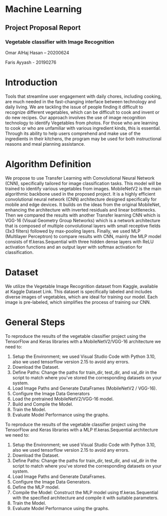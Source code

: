# Machine Learning 
## Project Proposal Report
### Vegetable classifier with Image Recognition
Omar AlHaj Hasan – 20200624

Faris Ayyash - 20190276

# Introduction
Tools that streamline user engagement with daily chores, including cooking, are much needed in the fast-changing interface between technology and daily living. We are tackling the issue of people finding it difficult to recognize different vegetables, which can be difficult to cook and invent or do new recipes. Our approach involves the use of image recognition technology to identify Vegetables from photos. For those who are learning to cook or who are unfamiliar with various ingredient kinds, this is essential. Through its ability to help users comprehend and make use of the ingredients in their kitchens, the program may be used for both instructional reasons and meal planning assistance.

#	Algorithm Definition
We propose to use Transfer Learning with Convolutional Neural Network (CNN), specifically tailored for image classification tasks. This model will be trained to identify various vegetables from images.
MobileNetV2 is the main algorithmic backbone used in the proposed project. It is a highly efficient convolutional neural network (CNN) architecture designed specifically for mobile and edge devices. It builds on the ideas from the original MobileNet, enhancing the architecture with inverted residuals and linear bottlenecks.
Then we compared the results with another Transfer learning CNN which is VGG-16 (Visual Geometry Group Networks) which is a network architecture that is composed of multiple convolutional layers with small receptive fields (3x3 filters) followed by max-pooling layers.
Finally, we used MLP (Multilayer Perceptron) to compare results with CNN, mainly the MLP model consists of tf.keras.Sequential with three hidden dense layers with ReLU activation functions and an output layer with softmax activation for classification.


#	Dataset
We  utilize the Vegetable Image Recognition dataset from Kaggle, available at Kaggle Dataset Link. This dataset is specifically labeled and includes diverse images of vegetables, which are ideal for training our model. Each image is pre-labeled, which simplifies the process of training our CNN.



# General Steps
To reproduce the results of the vegetable classifier project using the TensorFlow and Keras libraries with a MobileNetV2/VGG-16 architecture we need to:
1.	Setup the Environment; we used Visual Studio Code with Python 3.10, also we used tensorflow version 2.15 to avoid any errors.
2.	Download the Dataset.
3.	Define Paths: Change the paths for train_dir, test_dir, and val_dir in the script to match where you've stored the corresponding datasets on your system.
4.	Load Image Paths and Generate DataFrames (MobileNetV2 / VGG-16).
5.	Configure the Image Data Generators
6.	Load the pretrained MobileNetV2/VGG-16 model.
7.	Build and Compile the Model.
8.	Train the Model.
9.	Evaluate Model Performance using the graphs.

To reproduce the results of the vegetable classifier project using the TensorFlow and Keras libraries with a MLP tf.keras.Sequential architecture we need to:
1.	Setup the Environment; we used Visual Studio Code with Python 3.10, also we used tensorflow version 2.15 to avoid any errors.
2.	Download the Dataset.
3.	Define Paths: Change the paths for train_dir, test_dir, and val_dir in the script to match where you've stored the corresponding datasets on your system.
4.	Load Image Paths and Generate DataFrames.
5.	Configure the Image Data Generators.
6.	Define the MLP model.
7.	Compile the Model: Construct the MLP model using tf.keras.Sequential with the specified architecture and compile it with suitable parameters.
8.	Train the Model.
9.	Evaluate Model Performance using the graphs.

